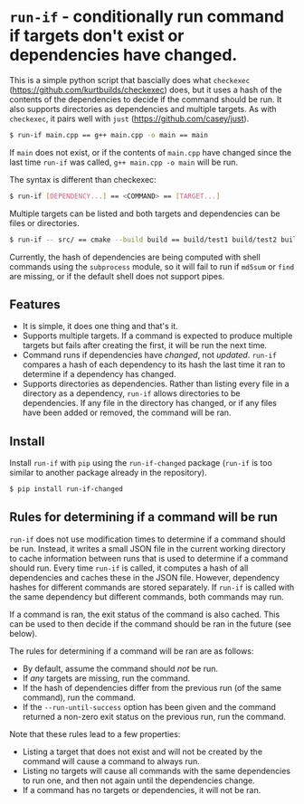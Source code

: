 # `run-if` - conditionally run command if targets don't exist or dependencies have changed.

This is a simple python script that bascially does what `checkexec` (https://github.com/kurtbuilds/checkexec) does, but it uses a hash
of the contents of the dependencies to decide if the command should be run. It also supports directories as dependencies and multiple targets.
As with `checkexec`, it pairs well with `just` (https://github.com/casey/just).

```bash
$ run-if main.cpp == g++ main.cpp -o main == main
```

If `main` does not exist, or if the contents of `main.cpp` have changed since the last time `run-if` was called,
`g++ main.cpp -o main` will be run.

The syntax is different than checkexec:
```bash
$ run-if [DEPENDENCY...] == <COMMAND> == [TARGET...]
```

Multiple targets can be listed and both targets and dependencies can be files or directories.

```bash
$ run-if -- src/ == cmake --build build == build/test1 build/test2 build/data/
```

Currently, the hash of dependencies are being computed with shell commands using the `subprocess` module, so it will fail to run
if `md5sum` or `find` are missing, or if the default shell does not support pipes.

## Features

- It is simple, it does one thing and that's it.
- Supports multiple targets. If a command is expected to produce multiple targets but fails after creating the first, it will be run the next time.
- Command runs if dependencies have _changed_, not _updated_. `run-if` compares a hash of each dependency to its hash the last time it ran to determine if a dependency has changed.
- Supports directories as dependencies. Rather than listing every file in a directory as a dependency, `run-if` allows directories to be dependencies. If any file in the directory has changed, or if any files have been added or removed, the command will be ran.

## Install

Install `run-if` with `pip` using the `run-if-changed` package (`run-if` is too similar to another package already in the repository).

```bash
$ pip install run-if-changed
```

## Rules for determining if a command will be run

`run-if` does not use modification times to determine if a command should be run. Instead, it writes a small JSON
file in the current working directory to cache information between runs that is used to determine if a command should run.
Every time `run-if` is called, it computes a hash of all dependencies and caches these in the JSON file. However, dependency hashes
for different commands are stored separately. If `run-if` is called with the same dependency but different commands, both commands may run.

If a command is ran, the exit status of the command is also cached. This can be used to then decide if the command should be ran in the future (see below).

The rules for determining if a command will be ran are as follows:

- By default, assume the command should _not_ be run.
- If _any_ targets are missing, run the command.
- If the hash of dependencies differ from the previous run (of the same command), run the command.
- If the `--run-until-success` option has been given and the command returned a non-zero exit status on the previous run, run the command.

Note that these rules lead to a few properties:

- Listing a target that does not exist and will not be created by the command will cause a command to always run.
- Listing no targets will cause all commands with the same dependencies to run one, and then not again until the dependencies change.
- If a command has no targets or dependencies, it will not be ran.


